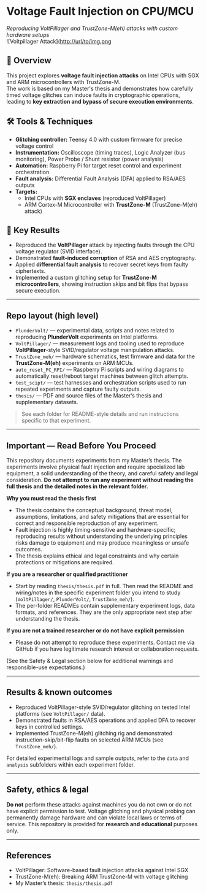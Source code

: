 # Voltage Fault Injection on CPU/MCU  
*Reproducing VoltPillager and TrustZone-M(eh) attacks with custom hardware setups*  
![Voltpillager Attack]([http://url/to/img.png](https://github.com/marek648/HW_SW_Fault_Injection/blob/main/images/Voltpillager_attack.png)

## 📖 Overview  
This project explores **voltage fault injection attacks** on Intel CPUs with SGX and ARM microcontrollers with TrustZone-M.  
The work is based on my Master's thesis and demonstrates how carefully timed voltage glitches can induce faults in cryptographic operations, leading to **key extraction and bypass of secure execution environments**.  

## 🛠 Tools & Techniques  
- **Glitching controller:** Teensy 4.0 with custom firmware for precise voltage control  
- **Instrumentation:** Oscilloscope (timing traces), Logic Analyzer (bus monitoring), Power Probe / Shunt resistor (power analysis)  
- **Automation:** Raspberry Pi for target reset control and experiment orchestration  
- **Fault analysis:** Differential Fault Analysis (DFA) applied to RSA/AES outputs  
- **Targets:**  
  - Intel CPUs with **SGX enclaves** (reproduced VoltPillager)  
  - ARM Cortex-M Microcontroller with **TrustZone-M** (TrustZone-M(eh) attack)  

## 🔬 Key Results  
- Reproduced the **VoltPillager** attack by injecting faults through the CPU voltage regulator (SVID interface).  
- Demonstrated **fault-induced corruption** of RSA and AES cryptography.  
- Applied **differential fault analysis** to recover secret keys from faulty ciphertexts.  
- Implemented a custom glitching setup for **TrustZone-M microcontrollers**, showing instruction skips and bit flips that bypass secure execution.  


---

## Repo layout (high level)
- `PlunderVolt/` — experimental data, scripts and notes related to reproducing **PlunderVolt** experiments on Intel platforms.  
- `VoltPillager/` — measurement logs and tooling used to reproduce **VoltPillager**-style SVID/regulator voltage manipulation attacks.  
- `TrustZone_meh/` — hardware schematics, test firmware and data for the **TrustZone-M(eh)** experiments on ARM MCUs.  
- `auto_reset_PC_RPI/` — Raspberry Pi scripts and wiring diagrams to automatically reset/reboot target machines between glitch attempts.  
- `test_scipt/` — test harnesses and orchestration scripts used to run repeated experiments and capture faulty outputs.  
- `thesis/` — PDF and source files of the Master’s thesis and supplementary datasets.  

> See each folder for README-style details and run instructions specific to that experiment.

---
## Important — Read Before You Proceed

This repository documents experiments from my Master’s thesis. The experiments involve physical fault injection and require specialized lab equipment, a solid understanding of the theory, and careful safety and legal consideration. **Do not attempt to run any experiment without reading the full thesis and the detailed notes in the relevant folder.**

**Why you must read the thesis first**
- The thesis contains the conceptual background, threat model, assumptions, limitations, and safety mitigations that are essential for correct and responsible reproduction of any experiment.  
- Fault injection is highly timing-sensitive and hardware-specific; reproducing results without understanding the underlying principles risks damage to equipment and may produce meaningless or unsafe outcomes.  
- The thesis explains ethical and legal constraints and why certain protections or mitigations are required.  

**If you are a researcher or qualified practitioner**
- Start by reading `thesis/thesis.pdf` in full. Then read the README and wiring/notes in the specific experiment folder you intend to study (`VoltPillager/`, `PlunderVolt/`, `TrustZone_meh/`).  
- The per-folder READMEs contain supplementary experiment logs, data formats, and references. They are the only appropriate next step after understanding the thesis.  

**If you are not a trained researcher or do not have explicit permission**
- Please do not attempt to reproduce these experiments. Contact me via GitHub if you have legitimate research interest or collaboration requests.  

(See the Safety & Legal section below for additional warnings and responsible-use expectations.)

---

## Results & known outcomes
- Reproduced VoltPillager-style SVID/regulator glitching on tested Intel platforms (see `VoltPillager/` data).  
- Demonstrated faults in RSA/AES operations and applied DFA to recover keys in controlled settings.  
- Implemented TrustZone-M(eh) glitching rig and demonstrated instruction-skip/bit-flip faults on selected ARM MCUs (see `TrustZone_meh/`).  

For detailed experimental logs and sample outputs, refer to the `data` and `analysis` subfolders within each experiment folder.

---

## Safety, ethics & legal
**Do not** perform these attacks against machines you do not own or do not have explicit permission to test. Voltage glitching and physical probing can permanently damage hardware and can violate local laws or terms of service. This repository is provided for **research and educational** purposes only.

---
## References
- VoltPillager: Software-based fault injection attacks against Intel SGX  
- TrustZone-M(eh): Breaking ARM TrustZone-M with voltage glitching  
- My Master’s thesis: `thesis/thesis.pdf`
